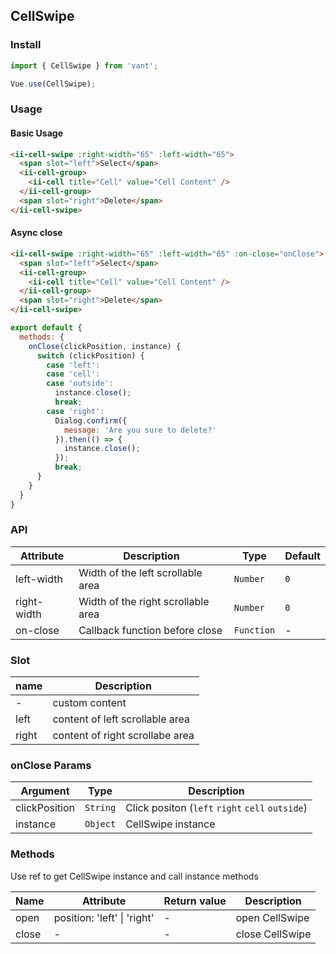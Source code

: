 ## CellSwipe

### Install
``` javascript
import { CellSwipe } from 'vant';

Vue.use(CellSwipe);
```

### Usage

#### Basic Usage

```html
<ii-cell-swipe :right-width="65" :left-width="65">
  <span slot="left">Select</span>
  <ii-cell-group>
    <ii-cell title="Cell" value="Cell Content" />
  </ii-cell-group>
  <span slot="right">Delete</span>
</ii-cell-swipe>
```

#### Async close

```html
<ii-cell-swipe :right-width="65" :left-width="65" :on-close="onClose">
  <span slot="left">Select</span>
  <ii-cell-group>
    <ii-cell title="Cell" value="Cell Content" />
  </ii-cell-group>
  <span slot="right">Delete</span>
</ii-cell-swipe>
```

```js
export default {
  methods: {
    onClose(clickPosition, instance) {
      switch (clickPosition) {
        case 'left':
        case 'cell':
        case 'outside':
          instance.close();
          break;
        case 'right':
          Dialog.confirm({
            message: 'Are you sure to delete?'
          }).then(() => {
            instance.close();
          });
          break;
      }
    }
  }
}
```

### API

| Attribute | Description | Type | Default |
|-----------|-----------|-----------|-------------|
| left-width | Width of the left scrollable area | `Number` | `0` |
| right-width | Width of the right scrollable area | `Number` | `0` |
| on-close | Callback function before close | `Function` | - |

### Slot

| name | Description |
|-----------|-----------|
| - | custom content |
| left | content of left scrollable area |
| right | content of right scrollabe area |

### onClose Params

| Argument | Type | Description |
|-----------|-----------|-----------|
| clickPosition | `String` | Click positon (`left` `right` `cell` `outside`) |
| instance | `Object` | CellSwipe instance |

### Methods

Use ref to get CellSwipe instance and call instance methods

| Name | Attribute | Return value | Description |
|-----------|-----------|-----------|-------------|
| open | position: 'left' \| 'right' | - | open CellSwipe |
| close | - | - | close CellSwipe |
